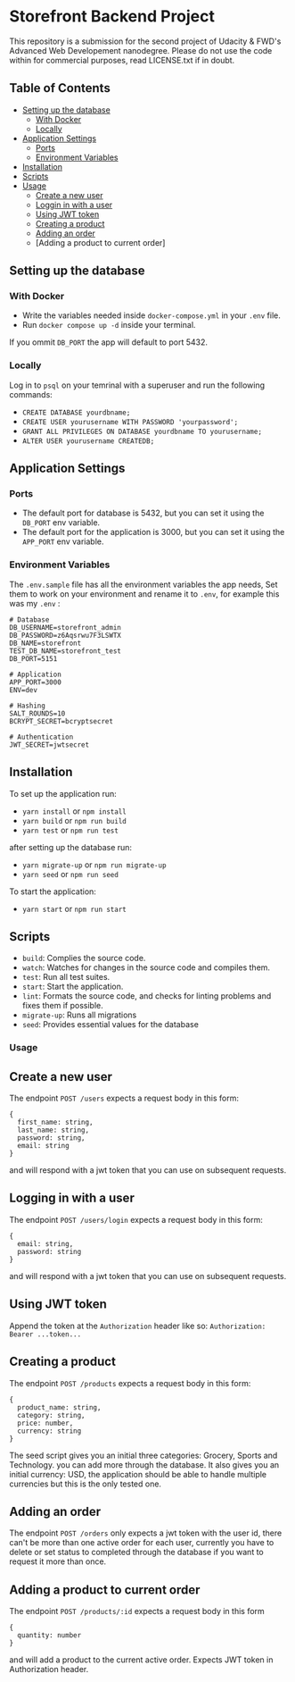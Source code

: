 # Storefront Backend Project

This repository is a submission for the second project of Udacity & FWD's Advanced Web Developement nanodegree.
Please do not use the code within for commercial purposes, read LICENSE.txt if in doubt.

## Table of Contents

- [Setting up the database](#setting-up-the-database)
  - [With Docker](#with-docker)
  - [Locally](#locally)
- [Application Settings](#application-settings)
  - [Ports](#ports)
  - [Environment Variables](#environment-variables)
- [Installation](#installation)
- [Scripts](#scripts)
- [Usage](#usage)
  - [Create a new user](#create-a-new-user)
  - [Loggin in with a user](#logging-in-with-a-user)
  - [Using JWT token](#using-jwt-token)
  - [Creating a product](#creating-a-product)
  - [Adding an order](#adding-an-order)
  - [Adding a product to current order]

## Setting up the database

### With Docker

- Write the variables needed inside `docker-compose.yml` in your `.env` file.
- Run `docker compose up -d` inside your terminal.

If you ommit `DB_PORT` the app will default to port 5432.

### Locally

Log in to `psql` on your temrinal with a superuser and run the following commands:

- `CREATE DATABASE yourdbname;`
- `CREATE USER yourusername WITH PASSWORD 'yourpassword';`
- `GRANT ALL PRIVILEGES ON DATABASE yourdbname TO yourusername;`
- `ALTER USER yourusername CREATEDB;`

## Application Settings

### Ports

- The default port for database is 5432, but you can set it using the `DB_PORT` env variable.
- The default port for the application is 3000, but you can set it using the `APP_PORT` env variable.

### Environment Variables

The `.env.sample` file has all the environment variables the app needs, Set them to work on your environment and rename it to `.env`, for example this was my `.env` :
```
# Database
DB_USERNAME=storefront_admin
DB_PASSWORD=z6Aqsrwu7F3LSWTX
DB_NAME=storefront
TEST_DB_NAME=storefront_test
DB_PORT=5151

# Application
APP_PORT=3000
ENV=dev

# Hashing
SALT_ROUNDS=10
BCRYPT_SECRET=bcryptsecret

# Authentication
JWT_SECRET=jwtsecret
```

## Installation

To set up the application run:
- `yarn install` or `npm install`
- `yarn build` or `npm run build`
- `yarn test` or `npm run test`

after setting up the database run:
- `yarn migrate-up` or `npm run migrate-up`
- `yarn seed` or `npm run seed`

To start the application:
- `yarn start` or `npm run start`

## Scripts

- `build`: Complies the source code.
- `watch`: Watches for changes in the source code and compiles them.
- `test`: Run all test suites.
- `start`: Start the application.
- `lint`: Formats the source code, and checks for linting problems and fixes them if possible.
- `migrate-up`: Runs all migrations
- `seed`: Provides essential values for the database

### Usage

## Create a new user
The endpoint `POST /users` expects a request body in this form:
```
{
  first_name: string,
  last_name: string,
  password: string,
  email: string
}
```
and will respond with a jwt token that you can use on subsequent requests.

## Logging in with a user
The endpoint `POST /users/login` expects a request body in this form:
```
{
  email: string,
  password: string
}
```
and will respond with a jwt token that you can use on subsequent requests.

## Using JWT token
Append the token at the `Authorization` header like so:
```Authorization: Bearer ...token...```

## Creating a product
The endpoint `POST /products` expects a request body in this form:
```
{
  product_name: string,
  category: string,
  price: number,
  currency: string
}
```
The seed script gives you an initial three categories: Grocery, Sports and Technology. you can add more through the database.
It also gives you an initial currency: USD, the application should be able to handle multiple currencies but this is the only tested one.

## Adding an order
The endpoint `POST /orders` only expects a jwt token with the user id, there can't be more than one active order for each user, currently you have to delete or set status to completed through the database if you want to request it more than once.

## Adding a product to current order
The endpoint `POST /products/:id` expects a request body in this form
```
{
  quantity: number
}
```
and will add a product to the current active order.
Expects JWT token in Authorization header.